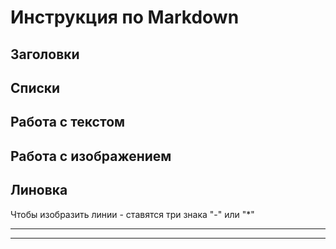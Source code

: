 # Инструкция по Markdown

## Заголовки

## Списки

## Работа с текстом

## Работа с изображением

## Линовка

Чтобы изобразить линии - ставятся три знака "-" или "*"  

- - -

* * * 

